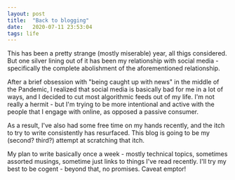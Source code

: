 ```yaml
---
layout: post
title:  "Back to blogging"
date:   2020-07-11 23:53:04
tags: life
---
```


This has been a pretty strange (mostly miserable) year, all thigs considered. But one silver lining out of it has been my relationship with social media - specifically the complete abolishment of the aforementioned relationship.

After a brief obsession with "being caught up with news" in the middle of the Pandemic, I realized that social media is basically bad for me in a lot of ways, and I decided to cut most algorithmic feeds out of my life. I'm not really a hermit - but I'm trying to be more intentional and active with the people that I engage with online, as opposed a passive consumer.

As a result, I've also had some free time on my hands recently, and the itch to try to write consistently has resurfaced. This blog is going to be my (second? third?) attempt at scratching that itch.

My plan to write basically once a week - mostly technical topics, sometimes assorted musings, sometime just links to things I've read recently. I'll try my best to be cogent - beyond that, no promises. Caveat emptor!
